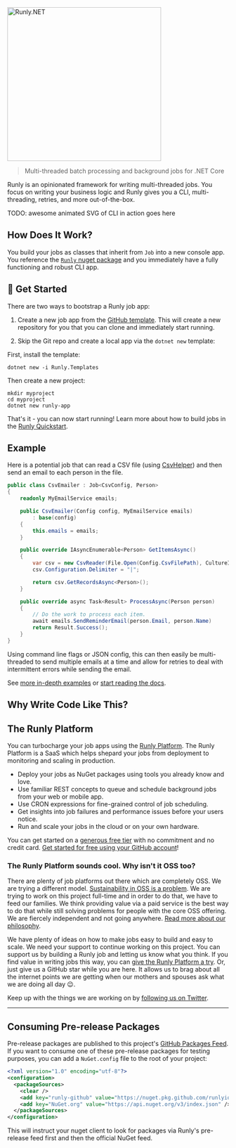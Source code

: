 <img src="logo.svg" width="350" alt="Runly.NET" />

> Multi-threaded batch processing and background jobs for .NET Core

Runly is an opinionated framework for writing multi-threaded jobs. You focus on writing your business logic and Runly gives you a CLI, multi-threading, retries, and more out-of-the-box.

TODO: awesome animated SVG of CLI in action goes here

## How Does It Work?

You build your jobs as classes that inherit from `Job` into a new console app. You reference the [`Runly` nuget package](https://www.nuget.org/packages/Runly/) and you immediately have a fully functioning and robust CLI app.

## :rocket: Get Started

There are two ways to bootstrap a Runly job app:

1. Create a new job app from the [GitHub template](https://github.com/runlyio/template-dotnet). This will create a new repository for you that you can clone and immediately start running.

2. Skip the Git repo and create a local app via the `dotnet new` template:

First, install the template:

```
dotnet new -i Runly.Templates
```

Then create a new project:

```
mkdir myproject
cd myproject
dotnet new runly-app
```

That's it - you can now start running! Learn more about how to build jobs in the [Runly Quickstart](https://www.runly.io/docs/building/).

## Example

Here is a potential job that can read a CSV file (using [CsvHelper](https://joshclose.github.io/CsvHelper/)) and then send an email to each person in the file.

```c#
public class CsvEmailer : Job<CsvConfig, Person>
{
    readonly MyEmailService emails;

    public CsvEmailer(Config config, MyEmailService emails)
        : base(config)
    {
        this.emails = emails;
    }

    public override IAsyncEnumerable<Person> GetItemsAsync()
    {
        var csv = new CsvReader(File.Open(Config.CsvFilePath), CultureInfo.InvariantCulture);
        csv.Configuration.Delimiter = "|";

        return csv.GetRecordsAsync<Person>();
    }

    public override async Task<Result> ProcessAsync(Person person)
    {
        // Do the work to process each item.
        await emails.SendReminderEmail(person.Email, person.Name)
        return Result.Success();
    }
}
```

Using command line flags or JSON config, this can then easily be multi-threaded to send multiple emails at a time and allow for retries to deal with intermittent errors while sending the email.

See [more in-depth examples](./examples) or [start reading the docs](https://www.runly.io/docs/).

## Why Write Code Like This?



## The Runly Platform

You can turbocharge your job apps using the [Runly Platform](https://www.runly.io/platform/). The Runly Platform is a SaaS which helps shepard your jobs from deployment to monitoring and scaling in production.

* Deploy your jobs as NuGet packages using tools you already know and love.
* Use familiar REST concepts to queue and schedule background jobs from your web or mobile app.
* Use CRON expressions for fine-grained control of job scheduling.
* Get insights into job failures and performance issues before your users notice.
* Run and scale your jobs in the cloud or on your own hardware.

You can get started on a [generous free tier](https://www.runly.io/pricing/) with no commitment and no credit card. [Get started for free using your GitHub account](https://www.runly.io/dashboard/)!

### The Runly Platform sounds cool. Why isn't it OSS too?

There are plenty of job platforms out there which are completely OSS. We are trying a different model. [Sustainability in OSS is a problem](https://twitter.com/UdiDahan/status/1279773678494978053). We are trying to work on this project full-time and in order to do that, we have to feed our families. We think providing value via a paid service is the best way to do that while still solving problems for people with the core OSS offering. We are fiercely independent and not going anywhere. [Read more about our philosophy](https://www.runly.io/about/).

We have plenty of ideas on how to make jobs easy to build and easy to scale. We need your support to continue working on this project. You can support us by building a Runly job and letting us know what you think. If you find value in writing jobs this way, you can [give the Runly Platform a try](https://www.runly.io/platform). Or, just give us a GitHub star while you are here. It allows us to brag about all the internet points we are getting when our mothers and spouses ask what we are doing all day :wink:.

Keep up with the things we are working on by [following us on Twitter](https://twitter.com/runlyio).

--------------------------------------------------------

## Consuming Pre-release Packages

Pre-release packages are published to this project's [GitHub Packages Feed](https://github.com/runlyio/core-dotnet/packages). If you want to consume one of these pre-release packages for testing purposes, you can add a `NuGet.config` file to the root of your project:

```xml
<?xml version="1.0" encoding="utf-8"?>
<configuration>
  <packageSources>
    <clear />
    <add key="runly-github" value="https://nuget.pkg.github.com/runlyio/index.json" />
    <add key="NuGet.org" value="https://api.nuget.org/v3/index.json" />
  </packageSources>
</configuration>
```

This will instruct your nuget client to look for packages via Runly's pre-release feed first and then the official NuGet feed.
